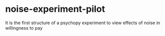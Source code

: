 # noise-experiment-pilot
It is the first structure of a psychopy experiment to view effects of noise in willingness to pay
